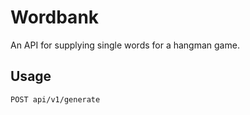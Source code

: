 # Wordbank
An API for supplying single words for a hangman game.

## Usage

```http
POST api/v1/generate
```